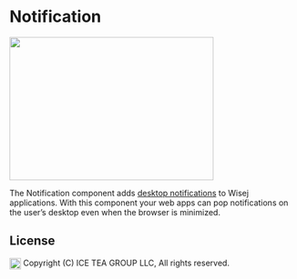 Notification
====

<img src="https://raw.githubusercontent.com/iceteagroup/wisej-extensions/master/Support/Images/Notification.png" width="358" height="252">

The Notification component adds [desktop notifications](https://developer.mozilla.org/en-US/docs/Web/API/notification) to Wisej applications. With this component your web apps can pop notifications on the user’s desktop even when the browser is minimized.

License
-------
<img src="http://iceteagroup.com/wp-content/uploads/2017/01/Square-64x64-trasp.png" height="20" align="top"> Copyright (C) ICE TEA GROUP LLC, All rights reserved.
